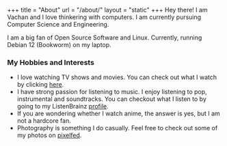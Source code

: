 +++
title = "About"
url = "/about/"
layout = "static"
+++
Hey there! I am Vachan and I love thinkering with computers. I am currently pursuing Computer Science and Engineering.

I am a big fan of Open Source Software and Linux. Currently, running Debian 12 (Bookworm) on my laptop.

### My Hobbies and Interests
- I love watching TV shows and movies. You can check out what I watch by clicking [here](https://trakt.tv/users/vchn-mkr).
- I have strong passion for listening to music. I enjoy listening to pop, instrumental and soundtracks. You can checkout what I listen to by going to my ListenBrainz [profile](https://listenbrainz.org/user/vchn-mkr/).
- If you are wondering whether I watch anime, the answer is yes, but I am not a hardcore fan.
- Photography is something I do casually. Feel free to check out some of my photos on [pixelfed](https://portfolio.pixelfed.social/V4vachan).

